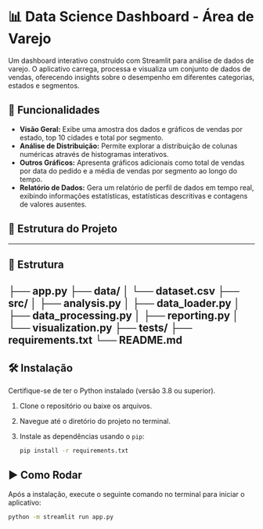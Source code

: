 # 📊 Data Science Dashboard - Área de Varejo

Um dashboard interativo construído com Streamlit para análise de dados de varejo. O aplicativo carrega, processa e visualiza um conjunto de dados de vendas, oferecendo insights sobre o desempenho em diferentes categorias, estados e segmentos.

## 🚀 Funcionalidades

-   **Visão Geral:** Exibe uma amostra dos dados e gráficos de vendas por estado, top 10 cidades e total por segmento.
-   **Análise de Distribuição:** Permite explorar a distribuição de colunas numéricas através de histogramas interativos.
-   **Outros Gráficos:** Apresenta gráficos adicionais como total de vendas por data do pedido e a média de vendas por segmento ao longo do tempo.
-   **Relatório de Dados:** Gera um relatório de perfil de dados em tempo real, exibindo informações estatísticas, estatísticas descritivas e contagens de valores ausentes.

## 📁 Estrutura do Projeto
---

## 🚀 Estrutura

├── app.py
├── data/
│   └── dataset.csv
├── src/
│   ├── analysis.py
│   ├── data_loader.py
│   ├── data_processing.py
│   ├── reporting.py
│   └── visualization.py
├── tests/
├── requirements.txt
└── README.md
--- 

## 🛠️ Instalação

Certifique-se de ter o Python instalado (versão 3.8 ou superior).

1.  Clone o repositório ou baixe os arquivos.
2.  Navegue até o diretório do projeto no terminal.
3.  Instale as dependências usando o `pip`:

    ```bash
    pip install -r requirements.txt
    ```

## ▶️ Como Rodar

Após a instalação, execute o seguinte comando no terminal para iniciar o aplicativo:

```bash
python -m streamlit run app.py
